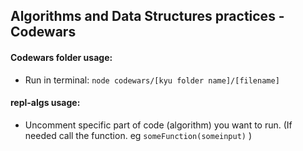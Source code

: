 ## Algorithms and Data Structures practices - Codewars

#### Codewars folder usage:
- Run in terminal: `node codewars/[kyu folder name]/[filename]`

#### repl-algs usage:
- Uncomment specific part of code (algorithm) you want to run. (If needed call the function. eg `someFunction(someinput)` )


